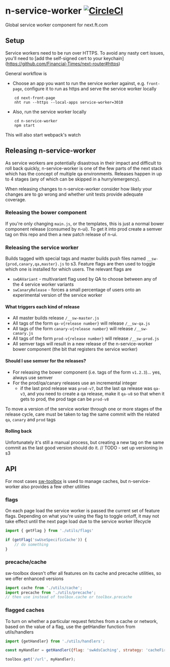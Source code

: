 # n-service-worker [![CircleCI](https://circleci.com/gh/Financial-Times/n-service-worker.svg?style=svg)](https://circleci.com/gh/Financial-Times/n-service-worker)

Global service worker component for next.ft.com

## Setup

Service workers need to be run over HTTPS. To avoid any nasty cert issues,
you'll need to [add the self-signed cert to your keychain]
(https://github.com/Financial-Times/next-router#https)

General workflow is

* Choose an app you want to run the service worker against, e.g. `front-page`,
configure it to run as https and serve the service worker locally

```
	cd next-front-page
	nht run --https --local-apps service-worker=3010
```

* Also, run the service worker locally

```
	cd n-service-worker
	npm start
```

This will also start webpack's watch

## Releasing n-service-worker

As service workers are potentially disastrous in their impact and difficult to roll back quickly, n-service-worker is one of the few parts of the next stack which has the concept of multiple qa environments. Releases happen in up to 4 stages (any of which can be skipped in a hurry/emergency).

When releasing changes to n-service-worker consider how likely your changes are to go wrong and whether unit tests provide adequate coverage.

### Releasing the bower component

If you're only changing `main.js`, or the templates, this is just a normal bower component release (consumed by n-ui). To get it into prod create a semver tag on this repo and then a new patch release of n-ui.

### Releasing the service worker

Builds tagged with special tags and master builds push files named `__sw-{prod,canary,qa,master}.js` to s3. Feature flags are then used to toggle which one is installed for which users. The relevant flags are

- `swQAVariant` - multivariant flag used by QA to choose between any of the 4 service worker variants
- `swCanaryRelease` - forces a small percentage of users onto an experimental version of the service worker

#### What triggers each kind of release

- All master builds release `/__sw-master.js`
- All tags of the form `qa-v{release number}` will release `/__sw-qa.js`
- All tags of the form `canary-v{release number}` will release `/__sw-canary.js`
- All tags of the form `prod-v{release number}` will release `/__sw-prod.js`
- All semver tags will result in a new release of the n-service-worker bower component (the bit that registers the service worker)

#### Should I use semver for the releases?

- For releasing the bower component (i.e. tags of the form `v1.2.3`)... yes, always use semver
- For the prod/qa/canary releases use an incremental integer
	- if the last prod release was `prod-v7`, but the last qa release was `qa-v3`, and you need to create a qa release, make it `qa-v8` so that when it gets to prod, the prod tage can be `prod-v8`

To move a version of the service worker through one or more stages of the release cycle, care must be taken to tag the same commit with the related `qa`, `canary` and `prod` tags

#### Rolling back

Unfortunately it's still a manual process, but creating a new tag on the same commit as the last good version should do it.
// TODO - set up versioning in s3

## API

For most cases [sw-toolbox](http://googlechrome.github.io/sw-toolbox/docs/releases/v3.2.0/tutorial-api.html) is used to manage caches, but n-service-worker also provides a few other utilities

### flags

On each page load the service worker is passed the current set of feature flags. Depending on what you're using the flag to toggle on\off, it may not take effect until the next page load due to the service worker lifecycle

```javascript
import { getFlag } from './utils/flags'

if (getFlag('swUseSpecificCache')) {
	// do something
}
```

### precache/cache

sw-toolbox doesn't offer all features on its cache and precache utilities, so we offer enhanced versions

```javascript
import cache from './utils/cache';
import precache from './utils/precache';
// then use instead of toolbox.cache or toolbox.precache

```

### flagged caches

To turn on whether a particular request fetches from a cache or network, based on the value of a flag, use the getHandler function from utils/handlers

```javascript
import {getHandler} from './utils/handlers';

const myHandler = getHandler({flag: 'swAdsCaching', strategy: 'cacheFirst'});

toolbox.get('/url', myHandler);

```
